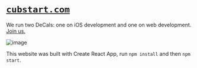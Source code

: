 # [`cubstart.com`](https://www.cubstart.com/)

We run two DeCals: one on iOS development and one on web development. [Join us.](https://www.cubstart.com/)

![image](https://github.com/user-attachments/assets/93467e57-2285-43f2-8144-f26f6126c066)

This website was built with Create React App, run `npm install` and then `npm start`.
